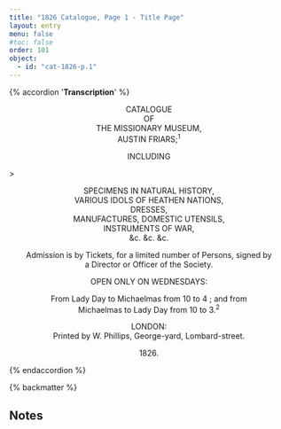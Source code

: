 ```yaml
---
title: "1826 Catalogue, Page 1 - Title Page"
layout: entry
menu: false
#toc: false
order: 101
object:
  - id: "cat-1826-p.1"
---
```

{% accordion '**Transcription**' %}

<p style="text-align:center;">CATALOGUE<br>
OF<br>
THE MISSIONARY MUSEUM,<br>
AUSTIN FRIARS;<sup>1</sup></p>
<p style="text-align:center;">INCLUDING</p>>

<p style="text-align:center;">SPECIMENS IN NATURAL HISTORY,<br>
VARIOUS IDOLS OF HEATHEN NATIONS,<br>
DRESSES,<br>
MANUFACTURES, DOMESTIC UTENSILS,<br>
INSTRUMENTS OF WAR,<br>
&c. &c. &c.</p>

<p style="text-align:center;">Admission is by Tickets, for a limited number of Persons, signed by<br>
a Director or Officer of the Society.</p>

<p style="text-align:center;">OPEN ONLY ON WEDNESDAYS:</p>

<p style="text-align:center;">From Lady Day to Michaelmas from 10 to 4 ; and from<br>
Michaelmas to Lady Day from 10 to 3.<sup>2</sup></p>

<p style="text-align:center;">LONDON:<br>
Printed by W. Phillips, George-yard, Lombard-street.</p>

<p style="text-align:center;">1826.</p>
{% endaccordion %}

{% backmatter %}

## Notes
[^1]: The museum moved to Austin Friars in early 1823, having opened at the Old Jewry in April 1815, when it was open on Tuesdays and Thursdays from 11am to 3pm. Wednesday opening was announced in the *Missionary Chronicle* in August 1824, when the printing of a *Descriptive Catalogue* was also announced. See: 'Missionary Museum' in *the Evangelical Magazine & Missionary Chronicle*, August 1824, p.365.
[^2]: Although only open on Wednesdays when the catalogue was published in 1826, the museum was evidently open an hour later during the summer months: Lady Day is the Feast of the Annunciation, normally celebrated on 25 March. Michaelmas is the Feast of Saints Michael, Gabriel and Raphael, normally celebrated on 19 September. 
{% endbackmatter %}




